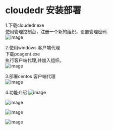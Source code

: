 # cloudedr 安装部署

1.下载cloudedr.exe <br>
使用管理控制台，注册一个新的组织，设置管理密码.<br>
![image](https://user-images.githubusercontent.com/40160399/224517103-163cf2a5-8912-4b06-81bd-f2b633cb6978.png)


2.使用windows 客户端代理<br>
下载pcagent.exe<br>
执行客户端代理,并加入组织。<br>
![image](https://user-images.githubusercontent.com/40160399/224517142-3cde93e8-de07-4d51-8ca1-c8c44b1df777.png)


3.部署centos 客户端代理<br>
![image](https://user-images.githubusercontent.com/40160399/224517165-4a3e8982-d59c-4085-9971-9cfb73c44e79.png)



4.功能介绍
![image](https://user-images.githubusercontent.com/40160399/204451320-28b6f417-9367-46f2-9131-518b1e6cced6.png)

![image](https://user-images.githubusercontent.com/40160399/204451758-32352d10-2133-438c-8cbb-88d0c2771509.png)

![image](https://user-images.githubusercontent.com/40160399/204451840-e218fcb6-75ce-4b83-b0ee-5cd3c4740679.png)


![image](https://user-images.githubusercontent.com/40160399/204451581-5c34f134-5ef8-4fd6-b2e8-7488aca5819c.png)

